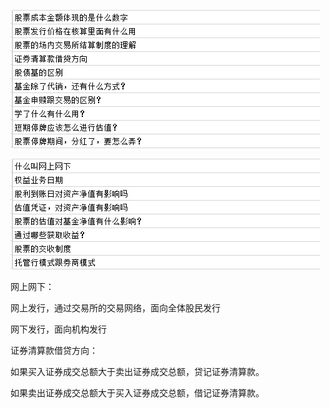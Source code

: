 

![](assets/00股票_image_0.png)



![](assets/00股票_image_1.png)

网上网下：

网上发行，通过交易所的交易网络，面向全体股民发行

网下发行，面向机构发行



证券清算款借贷方向：

如果买入证券成交总额大于卖出证券成交总额，贷记证券清算款。

如果卖出证券成交总额大于买入证券成交总额，借记证券清算款。